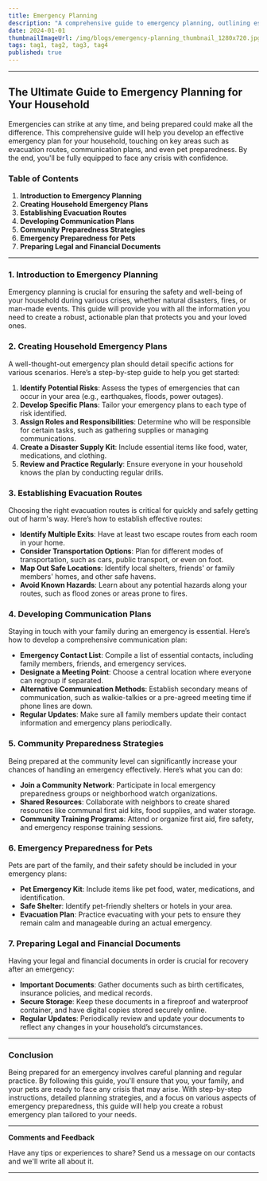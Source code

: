 ```yaml
---
title: Emergency Planning
description: "A comprehensive guide to emergency planning, outlining essential steps for ensuring safety and preparedness in any situation. Learn how to assess risks, create emergency contact lists and communication plans, assemble tailored emergency plans, develop evacuation routes, prepare your home, stay informed, account for special needs, practice your plan, and regularly review and update your preparations."
date: 2024-01-01
thumbnailImageUrl: /img/blogs/emergency-planning_thumbnail_1280x720.jpg
tags: tag1, tag2, tag3, tag4
published: true
---
```


___
## The Ultimate Guide to Emergency Planning for Your Household

Emergencies can strike at any time, and being prepared could make all the difference. This comprehensive guide will help you develop an effective emergency plan for your household, touching on key areas such as evacuation routes, communication plans, and even pet preparedness. By the end, you'll be fully equipped to face any crisis with confidence.

### Table of Contents
1. **Introduction to Emergency Planning**
2. **Creating Household Emergency Plans**
3. **Establishing Evacuation Routes**
4. **Developing Communication Plans**
5. **Community Preparedness Strategies**
6. **Emergency Preparedness for Pets**
7. **Preparing Legal and Financial Documents**

---

### 1. Introduction to Emergency Planning

Emergency planning is crucial for ensuring the safety and well-being of your household during various crises, whether natural disasters, fires, or man-made events. This guide will provide you with all the information you need to create a robust, actionable plan that protects you and your loved ones.

### 2. Creating Household Emergency Plans

A well-thought-out emergency plan should detail specific actions for various scenarios. Here’s a step-by-step guide to help you get started:

1. **Identify Potential Risks**: Assess the types of emergencies that can occur in your area (e.g., earthquakes, floods, power outages).
2. **Develop Specific Plans**: Tailor your emergency plans to each type of risk identified.
3. **Assign Roles and Responsibilities**: Determine who will be responsible for certain tasks, such as gathering supplies or managing communications.
4. **Create a Disaster Supply Kit**: Include essential items like food, water, medications, and clothing.
5. **Review and Practice Regularly**: Ensure everyone in your household knows the plan by conducting regular drills.

### 3. Establishing Evacuation Routes

Choosing the right evacuation routes is critical for quickly and safely getting out of harm's way. Here’s how to establish effective routes:

- **Identify Multiple Exits**: Have at least two escape routes from each room in your home.
- **Consider Transportation Options**: Plan for different modes of transportation, such as cars, public transport, or even on foot.
- **Map Out Safe Locations**: Identify local shelters, friends' or family members' homes, and other safe havens.
- **Avoid Known Hazards**: Learn about any potential hazards along your routes, such as flood zones or areas prone to fires.

### 4. Developing Communication Plans

Staying in touch with your family during an emergency is essential. Here’s how to develop a comprehensive communication plan:

- **Emergency Contact List**: Compile a list of essential contacts, including family members, friends, and emergency services.
- **Designate a Meeting Point**: Choose a central location where everyone can regroup if separated.
- **Alternative Communication Methods**: Establish secondary means of communication, such as walkie-talkies or a pre-agreed meeting time if phone lines are down.
- **Regular Updates**: Make sure all family members update their contact information and emergency plans periodically.

### 5. Community Preparedness Strategies

Being prepared at the community level can significantly increase your chances of handling an emergency effectively. Here’s what you can do:

- **Join a Community Network**: Participate in local emergency preparedness groups or neighborhood watch organizations.
- **Shared Resources**: Collaborate with neighbors to create shared resources like communal first aid kits, food supplies, and water storage.
- **Community Training Programs**: Attend or organize first aid, fire safety, and emergency response training sessions.

### 6. Emergency Preparedness for Pets

Pets are part of the family, and their safety should be included in your emergency plans:

- **Pet Emergency Kit**: Include items like pet food, water, medications, and identification.
- **Safe Shelter**: Identify pet-friendly shelters or hotels in your area.
- **Evacuation Plan**: Practice evacuating with your pets to ensure they remain calm and manageable during an actual emergency.

### 7. Preparing Legal and Financial Documents

Having your legal and financial documents in order is crucial for recovery after an emergency:

- **Important Documents**: Gather documents such as birth certificates, insurance policies, and medical records.
- **Secure Storage**: Keep these documents in a fireproof and waterproof container, and have digital copies stored securely online.
- **Regular Updates**: Periodically review and update your documents to reflect any changes in your household’s circumstances.

---

### Conclusion

Being prepared for an emergency involves careful planning and regular practice. By following this guide, you'll ensure that you, your family, and your pets are ready to face any crisis that may arise. With step-by-step instructions, detailed planning strategies, and a focus on various aspects of emergency preparedness, this guide will help you create a robust emergency plan tailored to your needs.

---

**Comments and Feedback**

Have any tips or experiences to share? Send us a message on our contacts and we'll write all about it.
___
